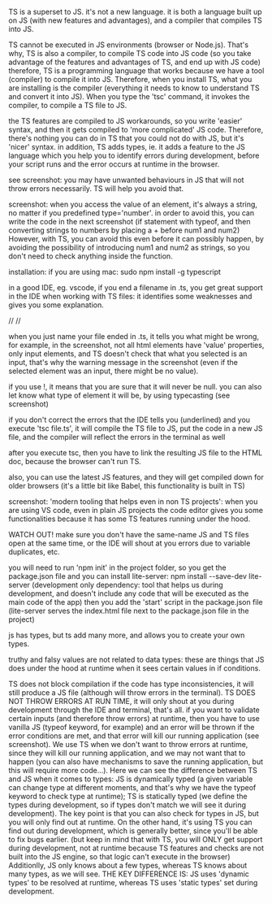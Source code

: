 TS is a superset to JS. it's not a new language. it is both a language built up on JS (with new features and advantages), and a compiler that compiles TS into JS.

TS cannot be executed in JS environments (browser or Node.js). That's why, TS is also a compiler, to compile TS code into JS code (so you take advantage of the features and advantages of TS, and end up with JS code)
therefore, TS is a programming language that works because we have a tool (compiler) to compile it into JS. Therefore, when you install TS, what you are installing is the compiler (everything it needs to know to understand TS and convert it into JS). When you type the 'tsc' command, it invokes the compiler, to compile a TS file to JS.

the TS features are compiled to JS workarounds, so you write 'easier' syntax, and then it gets compiled to 'more complicated' JS code. Therefore, there's nothing you can do in TS that you could not do with JS, but it's 'nicer' syntax. in addition, TS adds types, ie. it adds a feature to the JS language which you help you to identify errors during development, before your script runs and the error occurs at runtime in the browser.

see screenshot: you may have unwanted behaviours in JS that will not throw errors necessarily. TS will help you avoid that.

screenshot: when you access the value of an element, it's always a string, no matter if you predefined type='number'.
in order to avoid this, you can write the code in the next screenshot (if statement with typeof, and then converting strings to numbers by placing a + before num1 and num2)
However, with TS, you can avoid this even before it can possibly happen, by avoiding the possibility of introducing num1 and num2 as strings, so you don't need to check anything inside the function.

installation: if you are using mac: sudo npm install -g typescript

in a good IDE, eg. vscode, if you end a filename in .ts, you get great support in the IDE when working with TS files: it identifies some weaknesses and gives you some explanation.

//
//

when you just name your file ended in .ts, it tells you what might be wrong, for example, in the screenshot, not all html elements have 'value' properties, only input elements, and TS doesn't check that what you selected is an input, that's why the warning message in the screenshot (even if the selected element was an input, there might be no value).

if you use !, it means that you are sure that it will never be null. you can also let know what type of element it will be, by using typecasting (see screenshot)

if you don't correct the errors that the IDE tells you (underlined) and you execute 'tsc file.ts', it will compile the TS file to JS, put the code in a new JS file, and the compiler will reflect the errors in the terminal as well

after you execute tsc, then you have to link the resulting JS file to the HTML doc, because the browser can't run TS.

also, you can use the latest JS features, and they will get compiled down for older browsers (it's a little bit like Babel, this functionality is built in TS)

screenshot: 'modern tooling that helps even in non TS projects': when you are using VS code, even in plain JS projects the code editor gives you some functionalities because it has some TS features running under the hood.

WATCH OUT! make sure you don't have the same-name JS and TS files open at the same time, or the IDE will shout at you errors due to variable duplicates, etc.

you will need to run 'npm init' in the project folder, so you get the package.json file and you can install lite-server:
npm install --save-dev lite-server
(development only dependency: tool that helps us during development, and doesn't include any code that will be executed as the main code of the app)
then you add the 'start' script in the package.json file (lite-server serves the index.html file next to the package.json file in the project)

js has types, but ts add many more, and allows you to create your own types.

truthy and falsy values are not related to data types: these are things that JS does under the hood at runtime when it sees certain values in if conditions.

TS does not block compilation if the code has type inconsistencies, it will still produce a JS file (although will throw errors in the terminal). TS DOES NOT THROW ERRORS AT RUN TIME, it will only shout at you during development through the IDE and terminal, that's all. if you want to validate certain inputs (and therefore throw errors) at runtime, then you have to use vanilla JS (typeof keyword, for example) and an error will be thrown if the error conditions are met, and that error will kill our running application (see screenshot). We use TS when we don't want to throw errors at runtime, since they will kill our running application, and we may not want that to happen (you can also have mechanisms to save the running application, but this will require more code...). Here we can see the difference between TS and JS when it comes to types: JS is dynamically typed (a given variable can change type at different moments, and that's why we have the typeof keyword to check type at runtime); TS is statically typed (we define the types during development, so if types don't match we will see it during development). The key point is that you can also check for types in JS, but you will only find out at runtime. On the other hand, it's using TS you can find out during development, which is generally better, since you'll be able to fix bugs earlier. (but keep in mind that with TS, you will ONLY get support during development, not at runtime because TS features and checks are not built into the JS engine, so that logic can't execute in the browser) Additionlly, JS only knows about a few types, whereas TS knows about many types, as we will see.
THE KEY DIFFERENCE IS: JS uses 'dynamic types' to be resolved at runtime, whereas TS uses 'static types' set during development.
